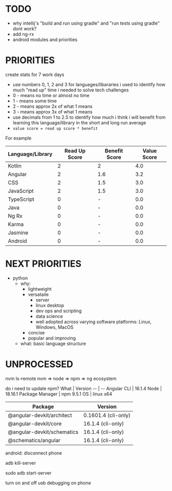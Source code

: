 # TODO
* why intellij's "build and run using gradle" and "run tests using gradle" dont work?
* add ng-rx
* android modules and priorities

# PRIORITIES
create stats for 7 work days
* use numbers 0, 1, 2 and 3 for languages/libararies i used to identify how much "read up" time i needed to solve tech challenges
* 0 - means no time or almost no time
* 1 - means some time
* 2 - means approx 2x of what 1 means
* 3 - means approx 3x of what 1 means
* use decimals from 1 to 2.5 to identify how much i think i will benefit from learning this language/library in the short and long run average
* ``value score = read up score * benefit``

For example

| Language/Library | Read Up Score | Benefit Score | Value Score
| -- | -- | -- | -- 
| Kotlin | 2 | 2 | 4.0
| Angular | 2 | 1.6 | 3.2
| CSS | 2 | 1.5 | 3.0
| JavaScript | 2 | 1.5 | 3.0
| TypeScript | 0 | - | 0.0
| Java | 0 | - | 0.0
| Ng Rx | 0 | - | 0.0
| Karma | 0 | - | 0.0
| Jasmine | 0 | - | 0.0
| Android | 0 | - | 0.0
  
# NEXT PRIORITIES
* python
  * why:
    * lightweight
    * versataile
      * server
      * linux desktop
      * dev ops and scripting
      * data science
      * well adopted across varying software platforms: Linux, Windows, MacOS
    * concise
    * popular and improving
  * what: basic language structure

# UNPROCESSED
        
nvm ls-remote
nvm => node => npm => ng ecosystem
    
do i need to update npm?
What | Version
-- | --
Angular CLI | 16.1.4
Node | 18.16.1
Package Manager | npm 9.5.1
OS | linux x64

Package                     | Version
----------------------------|-------------------------
@angular-devkit/architect   | 0.1601.4 (cli-only)
@angular-devkit/core        | 16.1.4 (cli-only)
@angular-devkit/schematics  | 16.1.4 (cli-only)
@schematics/angular         | 16.1.4 (cli-only)


android: disconnect phone<p>
adb kill-server<p>
sudo adb start-server<p>
turn on and off usb debugging on phone


